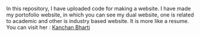 In this repository, I have uploaded code for making a website. I have made my portofolio website, in which you can see my dual website, one is related to academic and other is industry based website. It is more like a resume. 
You can visit her : [Kanchan Bharti](https://kanchan039.github.io/Kanchan-portofolio)
